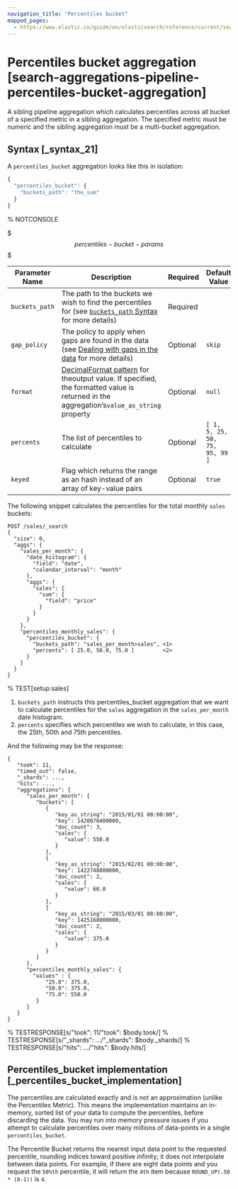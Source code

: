 ```yaml
---
navigation_title: "Percentiles bucket"
mapped_pages:
  - https://www.elastic.co/guide/en/elasticsearch/reference/current/search-aggregations-pipeline-percentiles-bucket-aggregation.html
---
```


# Percentiles bucket aggregation [search-aggregations-pipeline-percentiles-bucket-aggregation]


A sibling pipeline aggregation which calculates percentiles across all bucket of a specified metric in a sibling aggregation. The specified metric must be numeric and the sibling aggregation must be a multi-bucket aggregation.

## Syntax [_syntax_21]

A `percentiles_bucket` aggregation looks like this in isolation:

```js
{
  "percentiles_bucket": {
    "buckets_path": "the_sum"
  }
}
```
%  NOTCONSOLE

$$$percentiles-bucket-params$$$

| Parameter Name | Description | Required | Default Value |
| --- | --- | --- | --- |
| `buckets_path` | The path to the buckets we wish to find the percentiles for (see [`buckets_path` Syntax](/reference/aggregations/pipeline.md#buckets-path-syntax) for more details) | Required |  |
| `gap_policy` | The policy to apply when gaps are found in the data (see [Dealing with gaps in the data](/reference/aggregations/pipeline.md#gap-policy) for more details) | Optional | `skip` |
| `format` | [DecimalFormat pattern](https://docs.oracle.com/en/java/javase/11/docs/api/java.base/java/text/DecimalFormat.html) for theoutput value. If specified, the formatted value is returned in the aggregation’s`value_as_string` property | Optional | `null` |
| `percents` | The list of percentiles to calculate | Optional | `[ 1, 5, 25, 50, 75, 95, 99 ]` |
| `keyed` | Flag which returns the range as an hash instead of an array of key-value pairs | Optional | `true` |

The following snippet calculates the percentiles for the total monthly `sales` buckets:

```console
POST /sales/_search
{
  "size": 0,
  "aggs": {
    "sales_per_month": {
      "date_histogram": {
        "field": "date",
        "calendar_interval": "month"
      },
      "aggs": {
        "sales": {
          "sum": {
            "field": "price"
          }
        }
      }
    },
    "percentiles_monthly_sales": {
      "percentiles_bucket": {
        "buckets_path": "sales_per_month>sales", <1>
        "percents": [ 25.0, 50.0, 75.0 ]         <2>
      }
    }
  }
}
```
%  TEST[setup:sales]

1. `buckets_path` instructs this percentiles_bucket aggregation that we want to calculate percentiles for the `sales` aggregation in the `sales_per_month` date histogram.
2. `percents` specifies which percentiles we wish to calculate, in this case, the 25th, 50th and 75th percentiles.


And the following may be the response:

```console-result
{
   "took": 11,
   "timed_out": false,
   "_shards": ...,
   "hits": ...,
   "aggregations": {
      "sales_per_month": {
         "buckets": [
            {
               "key_as_string": "2015/01/01 00:00:00",
               "key": 1420070400000,
               "doc_count": 3,
               "sales": {
                  "value": 550.0
               }
            },
            {
               "key_as_string": "2015/02/01 00:00:00",
               "key": 1422748800000,
               "doc_count": 2,
               "sales": {
                  "value": 60.0
               }
            },
            {
               "key_as_string": "2015/03/01 00:00:00",
               "key": 1425168000000,
               "doc_count": 2,
               "sales": {
                  "value": 375.0
               }
            }
         ]
      },
      "percentiles_monthly_sales": {
        "values" : {
            "25.0": 375.0,
            "50.0": 375.0,
            "75.0": 550.0
         }
      }
   }
}
```
%  TESTRESPONSE[s/"took": 11/"took": $body.took/]
%  TESTRESPONSE[s/"_shards": \.\.\./"_shards": $body._shards/]
%  TESTRESPONSE[s/"hits": \.\.\./"hits": $body.hits/]


## Percentiles_bucket implementation [_percentiles_bucket_implementation]

The percentiles are calculated exactly and is not an approximation (unlike the Percentiles Metric). This means the implementation maintains an in-memory, sorted list of your data to compute the percentiles, before discarding the data. You may run into memory pressure issues if you attempt to calculate percentiles over many millions of data-points in a single `percentiles_bucket`.

The Percentile Bucket returns the nearest input data point to the requested percentile, rounding indices toward positive infinity; it does not interpolate between data points. For example, if there are eight data points and you request the `50%th` percentile, it will return the `4th` item because `ROUND_UP(.50 * (8-1))` is `4`.


